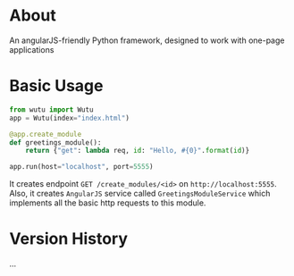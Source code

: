 About
=====
An angularJS-friendly Python framework, designed to work with one-page applications

Basic Usage
===========
```Python
from wutu import Wutu
app = Wutu(index="index.html")

@app.create_module
def greetings_module():
	return {"get": lambda req, id: "Hello, #{0}".format(id)}

app.run(host="localhost", port=5555)
```

It creates endpoint `GET /create_modules/<id>` on `http://localhost:5555`. Also, it creates `AngularJS` service called `GreetingsModuleService` which implements all the basic http requests to this module.

Version History
===============
...

